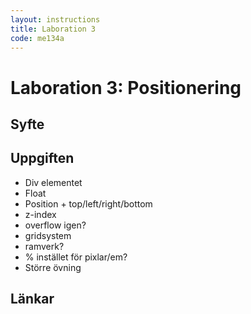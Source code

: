 ```yaml
---
layout: instructions
title: Laboration 3
code: me134a
---
```


# Laboration 3: Positionering

## Syfte

## Uppgiften

* Div elementet
* Float
* Position + top/left/right/bottom
* z-index
* overflow igen?
* gridsystem
* ramverk?
* % instället för pixlar/em?
* Större övning

## Länkar

